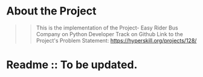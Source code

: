 # About the Project
> > This is the implementation of the Project- Easy Rider Bus Company on Python Developer Track on Github
    Link to the Project's Problem Statement: https://hyperskill.org/projects/128/
# Readme :: To be updated.

